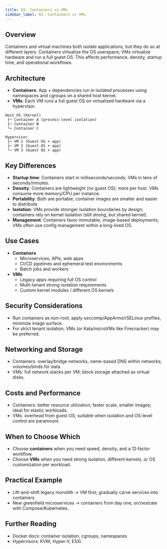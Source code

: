 ```yaml
---
title: 03. Containers vs VMs
sidebar_label: 03. Containers vs VMs
---
```


## Overview
Containers and virtual machines both isolate applications, but they do so at different layers. Containers virtualize the OS userspace; VMs virtualize hardware and run a full guest OS. This affects performance, density, startup time, and operational workflows.

## Architecture
- **Containers**: App + dependencies run in isolated processes using namespaces and cgroups on a shared host kernel.
- **VMs**: Each VM runs a full guest OS on virtualized hardware via a hypervisor.

```text
Host OS (Kernel)
 ├─ Container A (process-level isolation)
 ├─ Container B
 └─ Container C

Hypervisor
 ├─ VM 1 (Guest OS + app)
 ├─ VM 2 (Guest OS + app)
 └─ VM 3 (Guest OS + app)
```

## Key Differences
- **Startup time**: Containers start in milliseconds/seconds; VMs in tens of seconds/minutes.
- **Density**: Containers are lightweight (no guest OS); more per host. VMs consume more memory/CPU per instance.
- **Portability**: Both are portable; container images are smaller and easier to distribute.
- **Isolation**: VMs provide stronger isolation boundaries by design; containers rely on kernel isolation (still strong, but shared kernel).
- **Management**: Containers favor immutable, image-based deployments; VMs often use config management within a long-lived OS.

## Use Cases
- **Containers**
  - Microservices, APIs, web apps
  - CI/CD pipelines and ephemeral test environments
  - Batch jobs and workers
- **VMs**
  - Legacy apps requiring full OS control
  - Multi-tenant strong isolation requirements
  - Custom kernel modules / different OS kernels

## Security Considerations
- Run containers as non-root, apply seccomp/AppArmor/SELinux profiles, minimize image surface.
- For strict tenant isolation, VMs (or Kata/microVMs like Firecracker) may be preferred.

## Networking and Storage
- Containers: overlay/bridge networks, name-based DNS within networks; volumes/binds for data.
- VMs: full network stacks per VM; block storage attached as virtual disks.

## Costs and Performance
- Containers: better resource utilization, faster scale, smaller images; ideal for elastic workloads.
- VMs: overhead from guest OS; suitable when isolation and OS-level control are paramount.

## When to Choose Which
- Choose **containers** when you need speed, density, and a 12‑factor workflow.
- Choose **VMs** when you need strong isolation, different kernels, or OS customization per workload.

## Practical Example
- Lift-and-shift legacy monolith → VM first; gradually carve services into containers.
- New greenfield microservices → containers from day one; orchestrate with Compose/Kubernetes.

## Further Reading
- Docker docs: container isolation, cgroups, namespaces
- Hypervisors: KVM, Hyper-V, ESXi
